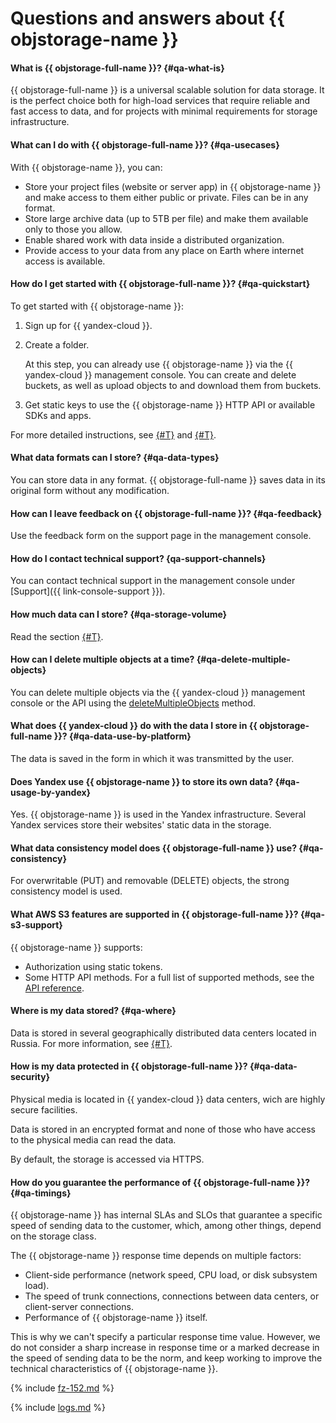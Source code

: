 # Questions and answers about {{ objstorage-name }}

#### What is {{ objstorage-full-name }}? {#qa-what-is}

{{ objstorage-full-name }} is a universal scalable solution for data storage. It is the perfect choice both for high-load services that require reliable and fast access to data, and for projects with minimal requirements for storage infrastructure.

#### What can I do with {{ objstorage-full-name }}? {#qa-usecases}

With {{ objstorage-name }}, you can:
* Store your project files (website or server app) in {{ objstorage-name }} and make access to them either public or private. Files can be in any format.
* Store large archive data (up to 5TB per file) and make them available only to those you allow.
* Enable shared work with data inside a distributed organization.
* Provide access to your data from any place on Earth where internet access is available.

#### How do I get started with {{ objstorage-full-name }}? {#qa-quickstart}

To get started with {{ objstorage-name }}:
1. Sign up for {{ yandex-cloud }}.
1. Create a folder.

   At this step, you can already use {{ objstorage-name }} via the {{ yandex-cloud }} management console. You can create and delete buckets, as well as upload objects to and download them from buckets.
1. Get static keys to use the {{ objstorage-name }} HTTP API or available SDKs and apps.

For more detailed instructions, see [{#T}](quickstart.md) and [{#T}](s3/index.md).

#### What data formats can I store? {#qa-data-types}

You can store data in any format. {{ objstorage-full-name }} saves data in its original form without any modification.



#### How can I leave feedback on {{ objstorage-full-name }}? {#qa-feedback}

Use the feedback form on the support page in the management console.


#### How do I contact technical support? {qa-support-channels}


You can contact technical support in the management console under [Support]({{ link-console-support }}).



#### How much data can I store? {#qa-storage-volume}

Read the section [{#T}](concepts/limits.md).

#### How can I delete multiple objects at a time? {#qa-delete-multiple-objects}

You can delete multiple objects via the {{ yandex-cloud }} management console or the API using the [deleteMultipleObjects](s3/api-ref/object/deletemultipleobjects.md) method.

#### What does {{ yandex-cloud }} do with the data I store in {{ objstorage-full-name }}? {#qa-data-use-by-platform}

The data is saved in the form in which it was transmitted by the user.



#### Does Yandex use {{ objstorage-name }} to store its own data? {#qa-usage-by-yandex}

Yes. {{ objstorage-name }} is used in the Yandex infrastructure. Several Yandex services store their websites' static data in the storage.



#### What data consistency model does {{ objstorage-full-name }} use? {#qa-consistency}

For overwritable (PUT) and removable (DELETE) objects, the strong consistency model is used.

#### What AWS S3 features are supported in {{ objstorage-full-name }}? {#qa-s3-support}

{{ objstorage-name }} supports:
* Authorization using static tokens.
* Some HTTP API methods. For a full list of supported methods, see the [API reference](s3/api-ref/index.md).



#### Where is my data stored? {#qa-where}

Data is stored in several geographically distributed data centers located in Russia. For more information, see [{#T}](../overview/concepts/geo-scope.md).



#### How is my data protected in {{ objstorage-full-name }}? {#qa-data-security}

Physical media is located in {{ yandex-cloud }} data centers, wich are highly secure facilities.

Data is stored in an encrypted format and none of those who have access to the physical media can read the data.

By default, the storage is accessed via HTTPS.

#### How do you guarantee the performance of {{ objstorage-full-name }}? {#qa-timings}

{{ objstorage-name }} has internal SLAs and SLOs that guarantee a specific speed of sending data to the customer, which, among other things, depend on the storage class.

The {{ objstorage-name }} response time depends on multiple factors:
* Client-side performance (network speed, CPU load, or disk subsystem load).
* The speed of trunk connections, connections between data centers, or client-server connections.
* Performance of {{ objstorage-name }} itself.

This is why we can't specify a particular response time value. However, we do not consider a sharp increase in response time or a marked decrease in the speed of sending data to be the norm, and keep working to improve the technical characteristics of {{ objstorage-name }}.



{% include [fz-152.md](../_qa/fz-152.md) %}



{% include [logs.md](../_qa/logs.md) %}